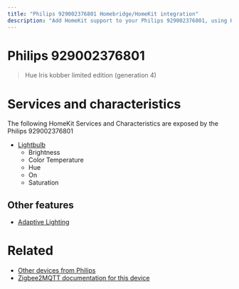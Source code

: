 ```yaml
---
title: "Philips 929002376801 Homebridge/HomeKit integration"
description: "Add HomeKit support to your Philips 929002376801, using Homebridge, Zigbee2MQTT and homebridge-z2m."
---
```

<!---
This file has been GENERATED using src/docgen/docgen.ts
DO NOT EDIT THIS FILE MANUALLY!
-->
# Philips 929002376801
> Hue Iris kobber limited edition (generation 4)


# Services and characteristics
The following HomeKit Services and Characteristics are exposed by
the Philips 929002376801

* [Lightbulb](../../light.md)
  * Brightness
  * Color Temperature
  * Hue
  * On
  * Saturation


## Other features
* [Adaptive Lighting](../../light.md)


# Related
* [Other devices from Philips](../index.md#philips)
* [Zigbee2MQTT documentation for this device](https://www.zigbee2mqtt.io/devices/929002376801.html)